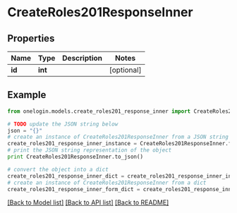 # CreateRoles201ResponseInner


## Properties
Name | Type | Description | Notes
------------ | ------------- | ------------- | -------------
**id** | **int** |  | [optional] 

## Example

```python
from onelogin.models.create_roles201_response_inner import CreateRoles201ResponseInner

# TODO update the JSON string below
json = "{}"
# create an instance of CreateRoles201ResponseInner from a JSON string
create_roles201_response_inner_instance = CreateRoles201ResponseInner.from_json(json)
# print the JSON string representation of the object
print CreateRoles201ResponseInner.to_json()

# convert the object into a dict
create_roles201_response_inner_dict = create_roles201_response_inner_instance.to_dict()
# create an instance of CreateRoles201ResponseInner from a dict
create_roles201_response_inner_form_dict = create_roles201_response_inner.from_dict(create_roles201_response_inner_dict)
```
[[Back to Model list]](../README.md#documentation-for-models) [[Back to API list]](../README.md#documentation-for-api-endpoints) [[Back to README]](../README.md)


